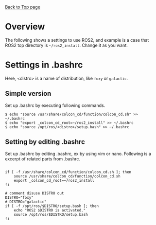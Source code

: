[Back to Top page](../README.md)

# Overview
The following shows a settings to use ROS2, and example is a case that ROS2 top directory is `~/ros2_install`.
Change it as you want.

# Settings in .bashrc
Here, \<distro\> is a name of distribution, like `foxy` or `galactic`.

## Simple version
Set up .bashrc by executing following commands.

```shell
$ echo "source /usr/share/colcon_cd/function/colcon_cd.sh" >> ~/.bashrc
$ echo "export _colcon_cd_root=~/ros2_install" >> ~/.bashrc
$ echo "source /opt/ros/<distro>/setup.bash" >> ~/.bashrc
```

## Setting by editing .bashrc
Set up .bashrc by editing .bashrc, ex by using vim or nano.
Following is a excerpt of related parts from .bashrc.

```bashrc

if [ -f /usr/share/colcon_cd/function/colcon_cd.sh ]; then
    source /usr/share/colcon_cd/function/colcon_cd.sh
    export _colcon_cd_root=~/ros2_install
fi

# comment disuse DISTRO out
DISTRO="foxy"
# DISTRO="galactic"
if [ -f /opt/ros/$DISTRO/setup.bash ]; then
    echo "ROS2 $DISTRO is activated."
    source /opt/ros/$DISTRO/setup.bash
fi

```
